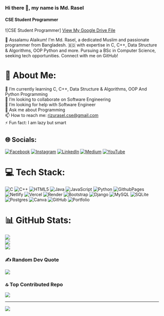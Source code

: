 ### Hi there 👋, my name is  Md. Rasel
#### CSE Student Programmer
![CSE Student Programmer]
[View My Google Drive File](https://drive.google.com/file/d/1oV_VEvpt67LEZIIe3akFr0OK-T6-v0o6/view?usp=sharing)



🌟 Assalamu Alaikum! I'm Md. Rasel, a dedicated Muslim and passionate programmer from Bangladesh. 🇧🇩 with expertise in C, C++, Data Structure & Algorithms, OOP Python and more. Pursuing a BSc in Computer Science, seeking tech opportunities. Connect with me on GitHub!


# 💫 About Me:
🌱 I’m currently learning C, C++, Data Structure & Algorithms, OOP And Python Programming<br>👯 I’m looking to collaborate on Software Engineering<br>🤔 I’m looking for help with Software Engineer<br>💬 Ask me about Programming<br>📫 How to reach me: rizurasel.cse@gmail.com<br>⚡️ Fun fact: I am lazy but smart


## 🌐 Socials:
[![Facebook](https://img.shields.io/badge/Facebook-%231877F2.svg?logo=Facebook&logoColor=white)](https://facebook.com/https://www.facebook.com/rizumohammadrussell645/) [![Instagram](https://img.shields.io/badge/Instagram-%23E4405F.svg?logo=Instagram&logoColor=white)](https://instagram.com/https://www.instagram.com/rizu_mohammad_russell?igsh=cHA5M2hwcjIzanB5) [![LinkedIn](https://img.shields.io/badge/LinkedIn-%230077B5.svg?logo=linkedin&logoColor=white)](https://linkedin.com/in/https://www.linkedin.com/in/md-rasel-cse61/) [![Medium](https://img.shields.io/badge/Medium-12100E?logo=medium&logoColor=white)](https://medium.com/@https://medium.com/@rizurasel.cse) [![YouTube](https://img.shields.io/badge/YouTube-%23FF0000.svg?logo=YouTube&logoColor=white)](https://youtube.com/@http://www.youtube.com/@TheRizuSay) 

# 💻 Tech Stack:
![C](https://img.shields.io/badge/c-%2300599C.svg?style=for-the-badge&logo=c&logoColor=white) ![C++](https://img.shields.io/badge/c++-%2300599C.svg?style=for-the-badge&logo=c%2B%2B&logoColor=white) ![HTML5](https://img.shields.io/badge/html5-%23E34F26.svg?style=for-the-badge&logo=html5&logoColor=white) ![Java](https://img.shields.io/badge/java-%23ED8B00.svg?style=for-the-badge&logo=openjdk&logoColor=white) ![JavaScript](https://img.shields.io/badge/javascript-%23323330.svg?style=for-the-badge&logo=javascript&logoColor=%23F7DF1E) ![Python](https://img.shields.io/badge/python-3670A0?style=for-the-badge&logo=python&logoColor=ffdd54) ![GithubPages](https://img.shields.io/badge/github%20pages-121013?style=for-the-badge&logo=github&logoColor=white) ![Netlify](https://img.shields.io/badge/netlify-%23000000.svg?style=for-the-badge&logo=netlify&logoColor=#00C7B7) ![Vercel](https://img.shields.io/badge/vercel-%23000000.svg?style=for-the-badge&logo=vercel&logoColor=white) ![Render](https://img.shields.io/badge/Render-%46E3B7.svg?style=for-the-badge&logo=render&logoColor=white) ![Bootstrap](https://img.shields.io/badge/bootstrap-%238511FA.svg?style=for-the-badge&logo=bootstrap&logoColor=white) ![Django](https://img.shields.io/badge/django-%23092E20.svg?style=for-the-badge&logo=django&logoColor=white) ![MySQL](https://img.shields.io/badge/mysql-4479A1.svg?style=for-the-badge&logo=mysql&logoColor=white) ![SQLite](https://img.shields.io/badge/sqlite-%2307405e.svg?style=for-the-badge&logo=sqlite&logoColor=white) ![Postgres](https://img.shields.io/badge/postgres-%23316192.svg?style=for-the-badge&logo=postgresql&logoColor=white) ![Canva](https://img.shields.io/badge/Canva-%2300C4CC.svg?style=for-the-badge&logo=Canva&logoColor=white) ![GitHub](https://img.shields.io/badge/github-%23121011.svg?style=for-the-badge&logo=github&logoColor=white) ![Portfolio](https://img.shields.io/badge/Portfolio-%23000000.svg?style=for-the-badge&logo=firefox&logoColor=#FF7139)
# 📊 GitHub Stats:
![](https://github-readme-stats.vercel.app/api?username=Rasel006&theme=dark&hide_border=false&include_all_commits=false&count_private=false)<br/>
![](https://github-readme-streak-stats.herokuapp.com/?user=Rasel006&theme=dark&hide_border=false)<br/>
![](https://github-readme-stats.vercel.app/api/top-langs/?username=Rasel006&theme=dark&hide_border=false&include_all_commits=false&count_private=false&layout=compact)

### ✍️ Random Dev Quote
![](https://quotes-github-readme.vercel.app/api?type=horizontal&theme=radical)

### 🔝 Top Contributed Repo
![](https://github-contributor-stats.vercel.app/api?username=Rasel006&limit=5&theme=dark&combine_all_yearly_contributions=true)

---
[![](https://visitcount.itsvg.in/api?id=Rasel006&icon=0&color=0)](https://visitcount.itsvg.in)

<!-- Proudly created with GPRM ( https://gprm.itsvg.in ) -->
